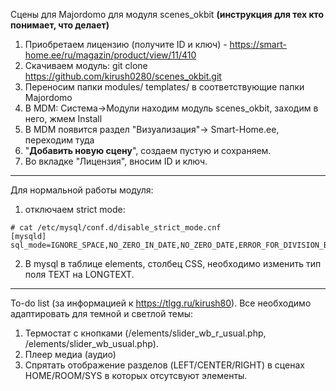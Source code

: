 Сцены для Majordomo для модуля scenes_okbit
**(инструкция для тех кто понимает, что делает)**

1. Приобретаем лицензию (получите ID и ключ) - https://smart-home.ee/ru/magazin/product/view/11/410
2. Скачиваем модуль:
git clone https://github.com/kirush0280/scenes_okbit.git
3. Переносим папки modules/ templates/ в соответствующие папки Majordomo
4. В MDM: Система->Модули находим модуль scenes_okbit, заходим в него, жмем Install
5. В MDM появится раздел "Визуализация"-> Smart-Home.ee, переходим туда
6. "**Добавить новую сцену**", создаем пустую и сохраняем.
7. Во вкладке "Лицензия", вносим ID и ключ.

-------
Для нормальной работы модуля:
1. отключаем strict mode:
```
# cat /etc/mysql/conf.d/disable_strict_mode.cnf
[mysqld]
sql_mode=IGNORE_SPACE,NO_ZERO_IN_DATE,NO_ZERO_DATE,ERROR_FOR_DIVISION_BY_ZERO,NO_AUTO_CREATE_USER,NO_ENGINE_SUBSTITUTION
```
2. В mysql в таблице elements, столбец CSS, необходимо изменить тип поля TEXT на LONGTEXT.
------
To-do list (за информацией к https://tlgg.ru/kirush80). Все необходимо адаптировать для темной и светлой темы:
1. Термостат с кнопками (/elements/slider_wb_r_usual.php, /elements/slider_wb_usual.php).
2. Плеер медиа (аудио)
3. Спрятать отображение разделов (LEFT/CENTER/RIGHT) в сценах HOME/ROOM/SYS в которых отсутсвуют элементы.
